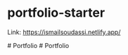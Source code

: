 # portfolio-starter

Link: https://ismailsoudassi.netlify.app/

#   P o r t f o l i o 
 
 #   P o r t f o l i o 
 
 
